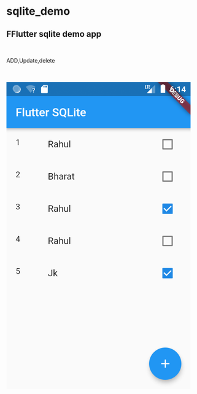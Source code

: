 # sqlite_demo

<h2>FFlutter sqlite demo app</h2><br>


ADD,Update,delete <br>

<br><br>
<img src="https://github.com/chaudharybharat/Flutter-Sqlite/blob/master/image.png">

